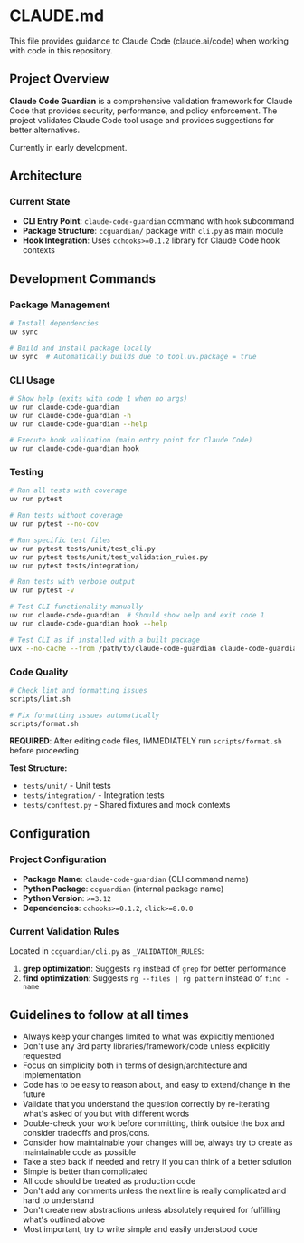 # CLAUDE.md

This file provides guidance to Claude Code (claude.ai/code) when working with code in this repository.

## Project Overview

**Claude Code Guardian** is a comprehensive validation framework for Claude Code that provides security,
performance, and policy enforcement. The project validates Claude Code tool usage and provides suggestions for
better alternatives.

Currently in early development.

## Architecture

### Current State

- **CLI Entry Point**: `claude-code-guardian` command with `hook` subcommand
- **Package Structure**: `ccguardian/` package with `cli.py` as main module
- **Hook Integration**: Uses `cchooks>=0.1.2` library for Claude Code hook contexts

## Development Commands

### Package Management

```bash
# Install dependencies
uv sync

# Build and install package locally
uv sync  # Automatically builds due to tool.uv.package = true
```

### CLI Usage

```bash
# Show help (exits with code 1 when no args)
uv run claude-code-guardian
uv run claude-code-guardian -h
uv run claude-code-guardian --help

# Execute hook validation (main entry point for Claude Code)
uv run claude-code-guardian hook
```

### Testing

```bash
# Run all tests with coverage
uv run pytest

# Run tests without coverage  
uv run pytest --no-cov

# Run specific test files
uv run pytest tests/unit/test_cli.py
uv run pytest tests/unit/test_validation_rules.py
uv run pytest tests/integration/

# Run tests with verbose output
uv run pytest -v

# Test CLI functionality manually
uv run claude-code-guardian  # Should show help and exit code 1
uv run claude-code-guardian hook --help

# Test CLI as if installed with a built package
uvx --no-cache --from /path/to/claude-code-guardian claude-code-guardian <args>
```

### Code Quality

```bash
# Check lint and formatting issues
scripts/lint.sh

# Fix formatting issues automatically
scripts/format.sh
```

**REQUIRED**: After editing code files, IMMEDIATELY run `scripts/format.sh` before proceeding

**Test Structure:**

- `tests/unit/` - Unit tests
- `tests/integration/` - Integration tests
- `tests/conftest.py` - Shared fixtures and mock contexts

## Configuration

### Project Configuration

- **Package Name**: `claude-code-guardian` (CLI command name)
- **Python Package**: `ccguardian` (internal package name)
- **Python Version**: `>=3.12`
- **Dependencies**: `cchooks>=0.1.2`, `click>=8.0.0`

### Current Validation Rules

Located in `ccguardian/cli.py` as `_VALIDATION_RULES`:

1. **grep optimization**: Suggests `rg` instead of `grep` for better performance
2. **find optimization**: Suggests `rg --files | rg pattern` instead of `find -name`

## Guidelines to follow at all times

- Always keep your changes limited to what was explicitly mentioned
- Don't use any 3rd party libraries/framework/code unless explicitly requested
- Focus on simplicity both in terms of design/architecture and implementation
- Code has to be easy to reason about, and easy to extend/change in the future
- Validate that you understand the question correctly by re-iterating what's asked of you but with different words
- Double-check your work before committing, think outside the box and consider tradeoffs and pros/cons.
- Consider how maintainable your changes will be, always try to create as maintainable code as possible
- Take a step back if needed and retry if you can think of a better solution
- Simple is better than complicated
- All code should be treated as production code
- Don't add any comments unless the next line is really complicated and hard to understand
- Don't create new abstractions unless absolutely required for fulfilling what's outlined above
- Most important, try to write simple and easily understood code
